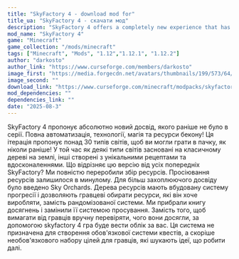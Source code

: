 ```yaml
---
title: "SkyFactory 4 - download mod for"
title_ua: "SkyFactory 4 - скачати мод"
description: "SkyFactory 4 offers a completely new experience that has never been seen before in the series. Full automation, technology, magic, and bacon resources! This iteration offers over 30 world types so you can play in a stack like never before!"
mod_name: "SkyFactory 4"
game: "Minecraft"
game_collection: "/mods/minecraft"
tags: ["Minecraft", "Mods", "1.12","1.12.1", "1.12.2"]
author: "darkosto"
author_link: "https://www.curseforge.com/members/darkosto"
image_first: "https://media.forgecdn.net/avatars/thumbnails/199/573/64/64/636907930795697123.png"
image_second: ""
download_link: "https://www.curseforge.com/minecraft/modpacks/skyfactory-4/files/all?page=1&amp;pageSize=20"
mod_dependencies: ""
dependencies_link: ""
date: "2025-08-3"
---
```


SkyFactory 4 пропонує абсолютно новий досвід, якого раніше не було в серії. Повна автоматизація, технології, магія та ресурси бекону! Ця ітерація пропонує понад 30 типів світів, щоб ви могли грати в пачку, як ніколи раніше! У той час як деякі типи світів засновані на класичному дереві на землі, інші створені з унікальними рецептами та вдосконаленнями.
Що відрізняє цю версію від усіх попередніх SkyFactory? Ми повністю переробили збір ресурсів. Просіювання ресурсів залишилося в минулому. Для більш захоплюючого досвіду було введено Sky Orchards. Дерева ресурсів мають вбудовану систему прогресії і дозволяють гравцеві обирати ресурси, які він хоче виробляти, замість рандомізованої системи. Ми прибрали книгу досягнень і замінили її системою просування. Замість того, щоб вимагати від гравців вручну перевіряти, чого вони досягли, за допомогою skyfactory 4 гра буде вести облік за вас. Ця система не призначена для створення обов'язкової системи квестів, а скоріше необов'язкового набору цілей для гравців, які шукають ідеї, що робити далі.
